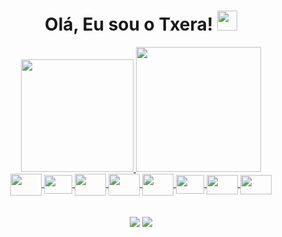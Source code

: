 <h1 align="center">Olá, Eu sou o Txera! <img
src="https://github.com/blackcater/blackcater/raw/main/images/Hi.gif" height="32" /></h1>


<div align="center">
<a href="https://github.com/seu-usuário-aqui">
<img height="180em" src="https://github-readme-stats.vercel.app/api/top-langs/?username=LucasGTeixeira&layout=compact&langs_count=7&theme=dark"/>
<img height="200em" src="https://i.chzbgr.com/full/7712992512/h50923CC0/my-dating-profile-almost-done"/>
</div>


<div style="display: inline_block" align="center">
  <img align="center" height="35" width="50" src="https://cdn.jsdelivr.net/gh/devicons/devicon/icons/java/java-original.svg" />
  <img align="center" height="30" width="45" src="https://cdn.jsdelivr.net/gh/devicons/devicon/icons/kotlin/kotlin-original.svg" />
  <img align="center" height="35" width="50" src="https://cdn.jsdelivr.net/gh/devicons/devicon/icons/c/c-original.svg" />
  <img align="center" height="35" width="50" src="https://cdn.jsdelivr.net/gh/devicons/devicon/icons/python/python-original.svg" />
  <img align="center" height="35" width="50" src="https://cdn.jsdelivr.net/gh/devicons/devicon/icons/php/php-original.svg" />
  <img align="center" height="30" width="45" src="https://cdn.jsdelivr.net/gh/devicons/devicon/icons/javascript/javascript-original.svg" />
  <img align="center" height="31" width="50" src="https://cdn.jsdelivr.net/gh/devicons/devicon/icons/html5/html5-original.svg" />
  <img align="center" height="31" width="50" src="https://cdn.jsdelivr.net/gh/devicons/devicon/icons/css3/css3-original.svg" />
</div>
<br><br>
<div align="center">
  <a href = "mailto:s.lucasg@gmail.com"><img src="https://img.shields.io/badge/Gmail-D14836?style=for-the-badge&logo=gmail&logoColor=white" target="_blank"></a>
  <a href="https://www.linkedin.com/in/lucas-teixeira-5bb172239/" target="_blank"><img src="https://img.shields.io/badge/-LinkedIn-%230077B5?style=for-the-badge&logo=linkedin&logoColor=white" target="_blank"></a> 
</div>
